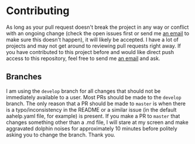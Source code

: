 # Contributing

As long as your pull request doesn't break the project in any way or conflict with an ongoing change (check the open issues first or send me [an email](mailto:dev@jfenn.me) to make sure this doesn't happen), it will likely be accepted. I have a lot of projects and may not get around to reviewing pull requests right away. If you have contributed to this project before and would like direct push access to this repository, feel free to send me [an email](mailto:dev@jfenn.me) and ask.

## Branches

I am using the `develop` branch for all changes that should not be immediately available to a user. Most PRs should be made to the `develop` branch. The only reason that a PR should be made to `master` is when there is a typo/inconsistency in the README or a similar issue (in the default aahelp.yaml file, for example) is present. If you make a PR to `master` that changes something other than a .md file, I will stare at my screen and make aggravated dolphin noises for approximately 10 minutes before politely asking you to change the branch. Thank you.
